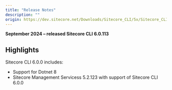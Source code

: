 ```yaml
---
title: "Release Notes"
description: ""
origin: https://dev.sitecore.net/Downloads/Sitecore_CLI/5x/Sitecore_CLI_52113/Release_Notes
---
```


**September 2024 – released Sitecore CLI 6.0.113**

## Highlights

Sitecore CLI 6.0.0 includes:

-   Support for Dotnet 8
-   Sitecore Management Servicess 5.2.123 with support of Sitecore CLI 6.0.0